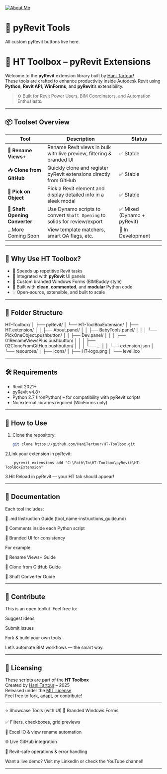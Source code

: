 [![About Me](https://img.shields.io/badge/About-Hani%20Tartour-orange?style=for-the-badge&logo=readthedocs)](https://hanitartour.github.io/about.html)

# 🧩 pyRevit Tools

All custom pyRevit buttons live here.


# 🧰 HT Toolbox – pyRevit Extensions

Welcome to the **pyRevit** extension library built by [Hani Tartour](https://www.linkedin.com/in/hanimtartour)!  
These tools are crafted to enhance productivity inside Autodesk Revit using **Python**, **Revit API**, **WinForms**, and **pyRevit**’s extensibility.

> ⚙️ Built for Revit Power Users, BIM Coordinators, and Automation Enthusiasts.

---

## 📦 Toolset Overview

| Tool | Description | Status |
|------|-------------|--------|
| 🔄 **Rename Views+** | Rename Revit views in bulk with live preview, filtering & branded UI | ✅ Stable |
| 📥 **Clone from GitHub** | Quickly clone and register pyRevit extensions directly from GitHub | ✅ Stable |
| 🎯 **Pick on Object** | Pick a Revit element and display detailed info in a sleek modal | ✅ Stable |
| 🧱 **Shaft Opening Converter** | Use Dynamo scripts to convert `Shaft Opening` to solids for review/export | ✅ Mixed (Dynamo + pyRevit) |
| ...More Coming Soon | View template matchers, smart QA flags, etc. | 🚧 In Development |

---

## 🧠 Why Use HT Toolbox?

- 🚀 Speeds up repetitive Revit tasks
- 🧩 Integrated with **pyRevit** UI panels
- 🎨 Custom branded Windows Forms (BIMBuddy style)
- 🧰 Built with **clean**, **commented**, and **modular** Python code
- 💡 Open-source, extensible, and built to scale

---

## 📁 Folder Structure
HT-Toolbox/
│
├── pyRevit/
│ └── HT-ToolBoxExtension/
│ ├── HT.extension/
│ │ ├── About.panel/
│ │ ├── BabyTools.panel/
│ │ │ └── PickOneObject.pushbutton/
│ │ ├── Dev.panel/
│ │ │ ├── 01RenameViewsPlus.pushbutton/
│ │ │ ├── 02CloneFromGitHub.pushbutton/
│ │ │ └── ...
│ │ └── extension.json
│ └── resources/
│ ├── icons/
│ ├── HT-logo.png
│ └── level.ico


---

## 🛠 Requirements

- Revit 2021+
- pyRevit v4.8+
- Python 2.7 (IronPython) – for compatibility with pyRevit scripts
- No external libraries required (WinForms only)

---

## 🚀 How to Use

1. Clone the repository:
   ```bash
   git clone https://github.com/HaniTartour/HT-Toolbox.git
2.Link your extension in pyRevit:
        
        pyrevit extensions add "C:\Path\To\HT-Toolbox\pyRevit\HT-ToolBoxExtension"
 3.Hit Reload in pyRevit — your HT tab should appear!
 
---

## 📄 Documentation
Each tool includes:

📝 .md Instruction Guide (tool_name-instructions_guide.md)

🧠 Comments inside each Python script

🎨 Branded UI for consistency

For example:

📄 Rename Views+ Guide

📄 Clone from GitHub Guide

📄 Shaft Converter Guide

---

## 🤝 Contribute
This is an open toolkit. Feel free to:

Suggest ideas

Submit issues

Fork & build your own tools

Let’s automate BIM workflows — the smart way.

---

## 📎 Licensing

These scripts are part of the **HT Toolbox**  
Created by [Hani Tartour](https://www.linkedin.com/in/hanimtartour) – 2025  
Released under the [MIT License](../LICENSE)  
Feel free to fork, adapt, or contribute!

---

⭐ Showcase Tools (with UI)
🎨 Branded Windows Forms

✅ Filters, checkboxes, grid previews

💾 Excel IO & view rename automation

🌐 Live GitHub integration

🧠 Revit-safe operations & error handling

Want a live demo? Visit my LinkedIn or check the YouTube channel!

---



